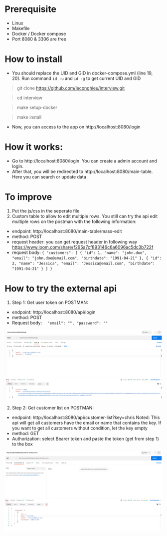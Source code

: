 # Prerequisite

- Linux 
- Makefile
- Docker / Docker compose
- Port 8080 & 3306 are free

# How to install

- You should replace the UID and GID in docker-compose.yml (line 19, 20). Run command `id -u` and `id -g` to get current UID and GID 

> git clone https://github.com/leconghieu/interview.git

> cd interview

> make setup-docker

> make install


- Now, you can access to the app on http://localhost:8080/login


# How it works:

- Go to http://localhost:8080/login. You can create a admin account and login.
- After that, you will be redirected to http://localhost:8080/main-table. Here you can search or update data

# To improve

1. Put the js/css in the seperate file
2. Custom table to allow to edit multiple rows. You still can try the api edit multiple rows on the postman with the following information:

- endpoint: http://localhost:8080/main-table/mass-edit
- method: POST
- request header: you can get request header in following way https://www.loom.com/share/f295a7cf893146c6a6096ac5dc3b722f
- request body: 
		`{
		    "customers": [
		        {
		            "id": 1,
		            "name": "john.doe",
		            "email": "john.doe@email.com",
		            "birthdate": "1991-04-21"
		        },
		        {
		            "id": 2,
		            "name": "Jessica",
		            "email": "Jessica@email.com",
		            "birthdate": "1991-04-21"
		        }
		    ]
		}`
		
# How to try the external api

1. Step 1: Get user token on POSTMAN:
- endpoint: http://localhost:8080/api/login
- method: POST
- Request body:
`   "email": "",
    "password": ""
`

![plot](./get_token.png)

2. Step 2: Get customer list on POSTMAN:

- endpoint: http://localhost:8080/api/customer-list?key=chris 
Noted: This api will get all customers have the email or name that contains the key. If you want to get all customers without condition, let the key empty
- method: GET
- Authorization: select Bearer token and paste the token (get from step 1) to the box

![plot](./get_customer_list.png)
